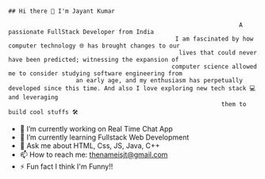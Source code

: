                                                                           ## Hi there 👋 I'm Jayant Kumar

                                                                     A passionate FullStack Developer from India
                                                   I am fascinated by how computer technology 🌐 has brought changes to our 
                                                    lives that could never have been predicted; witnessing the expansion of 
                                                  computer science allowed me to consider studying software engineering from 
                       an early age, and my enthusiasm has perpetually developed since this time. And also I love exploring new tech stack 💻 and leveraging 
                                                                them to build cool stuffs 🛠️

- 🔭 I’m currently working on Real Time Chat App
- 🌱 I’m currently learning Fullstack Web Development
- 💬 Ask me about HTML, Css, JS, Java, C++
- 📫 How to reach me: thenameisjt@gmail.com
- ⚡ Fun fact I think I'm Funny!!

